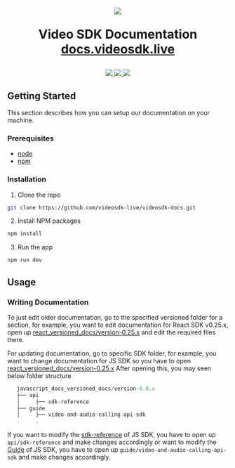 <h1 align="center">
  <img src="https://www.linkpicture.com/q/videosdk_Full-Logo_blue.png"/><br/>
<p align="center">
  Video SDK Documentation<br/>
  <a href="https://docs.videosdk.live/">docs.videosdk.live</a>
</p>
</h1>

<p align="center">
   <a href="https://discord.gg/kgAvyxtTxv">
<img src="https://img.shields.io/discord/734858252939952248?logo=discord&style=for-the-badge" />
</a>
<a href="https://twitter.com/intent/follow?original_referer=https%3A%2F%2Fpublish.twitter.com%2F&ref_src=twsrc%5Etfw%7Ctwcamp%5Ebuttonembed%7Ctwterm%5Efollow%7Ctwgr%5Evideo_sdk&screen_name=video_sdk">
<img src="https://img.shields.io/twitter/follow/video_sdk?label=Twitter&logo=twitter&style=for-the-badge" />
</a>
<a href="http://youtube.com/videosdk?sub_confirmation=1">
<img src="https://img.shields.io/youtube/channel/subscribers/UCuY7JzXnpp874oa7uQbUwsA?logo=Youtube&style=for-the-badge" />
</a>
</p>

## Getting Started

This section describes how you can setup our documentation on your machine.

### Prerequisites

- [node](https://nodejs.org/en/)
- [npm](https://www.npmjs.com/)

### Installation

1. Clone the repo

```sh
git clone https://github.com/videosdk-live/videosdk-docs.git
```

2. Install NPM packages

```sh
npm install
```

3. Run the app

```sh
npm run dev
```

## Usage

<!-- In usage, mention how to edit the docs, how to update versions, etc. -->

### Writing Documentation

To just edit older documentation, go to the specified versioned folder for a section, for example, you want to edit documentation for React SDK v0.25.x, open up [react_versioned_docs/version-0.25.x](./react_versioned_docs/version-0.25.x) and edit the required files there.

For updating documentation, go to specific SDK folder, for example, you want to change documentation for JS SDK so you have to open [react_versioned_docs/version-0.25.x](./javascript_docs_versioned_docs/version-0.0.x)
After opening this, you may seen below folder structure
```jsx title="Project Structure"
   javascript_docs_versioned_docs/version-0.0.x
   ├── api
   │     ├── sdk-reference
   ├── guide
   │     ├── video-and-audio-calling-api-sdk
   .     .
```
If you want to modify the [sdk-reference](https://docs.videosdk.live/javascript/api/sdk-reference/setup) of JS SDK, you have to open up `api/sdk-reference` and make changes accordingly or want to modify the [Guide](https://docs.videosdk.live/javascript/guide/video-and-audio-calling-api-sdk/getting-started) of JS SDK, you have to open up `guide/video-and-audio-calling-api-sdk` and make changes accordingly.

